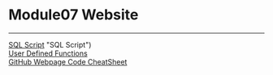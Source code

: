 # Module07 Website
---
[SQL Script](https://github.com/inosine4wobble/DBFoundations-Module07/blob/main/Assignment07_EstherAller.sql) "SQL Script")\
[User Defined Functions](https://github.com/inosine4wobble/DBFoundations-Module07/blob/main/User%20Defined%20Functions.pdf)\
[GitHub Webpage Code CheatSheet](https://github.com/adam-p/markdown-here/wiki/Markdown-Cheatsheet)
